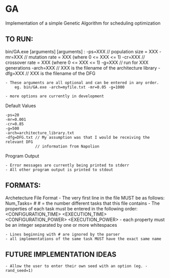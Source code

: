 GA
================================================================================
Implementation of a simple Genetic Algorithm for scheduling optimization



TO RUN:
--------------------------------------------------------------------------------

bin/GA.exe [arguments]
    [arguments] : -ps=XXX   // population size = XXX
                  -mr=XXX   // mutation rate = XXX (where 0 <= XXX <= 1)
                  -cr=XXX   // crossover rate = XXX (where 0 <= XXX <= 1)
                  -g=XXX    // run for XXX generations
                  -arch=XXX // XXX is the filename of the architecture library
                  -dfg=XXX  // XXX is the filename of the DFG

    - These arguments are all optional and can be entered in any order.
        eg. bin/GA.exe -arch=myfile.txt -mr=0.05 -g=1000

    - more options are currently in development


Default Values

    -ps=20
    -mr=0.001
    -cr=0.85
    -g=500
    -arch=architecture_library.txt
    -dfg=DFG.txt // My assumption was that I would be receiving the relevant DFG
                 // information from Napolion


Program Output

    - Error messages are currently being printed to stderr
    - All other program output is printed to stdout



FORMATS:
--------------------------------------------------------------------------------
Archetecture File Format
    - The very first line in the file MUST be as follows:
        Num_Tasks= #
            # = the number different tasks that this file contains
    - The properties of each task must be entered in the following order:
        <NAME> <COLUMNS> <ROWS> <CONFIGURATION_TIME> <EXECUTION_TIME> <CONFIGURATION_POWER> <EXECUTION_POWER>
    - each property must be an integer separated by one or more whitespaces

    - Lines beginning with # are ignored by the parser
    - all implementations of the same task MUST have the exact same name 

FUTURE IMPLEMENTATION IDEAS
--------------------------------------------------------------------------------
    - Allow the user to enter their own seed with an option (eg. -rand_seed=1)

